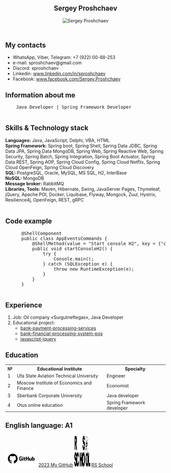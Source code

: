 <html lang="en">
<head>
  <meta charset="UTF-8">
  <meta name="viewport" content="width=device-width, initial-scale=1.0">
  <link rel="stylesheet" href="style.css">
  <title>Sergey Proshchaev</title>
</head>

<body>
  <header>
  <h2>Sergey Proshchaev</h2>

  <img src="https://avatars.githubusercontent.com/u/95690553?s=400&u=92a39f7bc47a4ba4d7ff01f8abec8617c484c79e&v=4" alt="Sergey Proshchaev">
  </header>

  <main>
   <h2>My contacts</h2>

   <ul id="contacts">
     <li><span class="text-bold">WhatsApp, Viber, Telegram: +7 (922) 00-88-253</li>
     <li><span class="text-bold">e-mail: sproshchaev@gmail.com</li>
     <li><span class="text-bold">Discord: sproshchaev</li>
     <li><span class="text-bold">Linkedin: <a href="https://www.linkedin.com/in/sproshchaev/">www.linkedin.com/in/sproshchaev</a></li>
     <li><span class="text-bold">Facebook:  <a href="https://www.facebook.com/Sergey.Proshchaev">www.facebook.com/Sergey.Proshchaev</a></li>
   </ul>

  <h2>Information about me</h2>

  <pre>
    Java Developer | Spring Framework Developer
  </pre>

  <h2>Skills & Technology stack</h2>

  **Languages:** Java, JavaScript, Delphi, VBA, HTML <br>
  **Spring Framework:** Spring boot, Spring Shell, Spring Data JDBC, Spring Data JPA, Spring Data MongoDB, Spring Web, Spring Reactive Web, Spring Security, Spring Batch, Spring Integration, Spring Boot Actuator, Spring Data REST, Spring AOP, Spring Cloud Config, Spring Cloud Netflix, Spring Cloud OpenFeign, Spring Cloud Discovery <br>
    **SQL:** PostgreSQL, Oracle, MySQL, MS SQL, H2, InterBase <br>
    **NoSQL:** MongoDB <br>
    **Message broker:** RabbitMQ <br>
    **Libraries, Tools:** Maven, Hibernate, Swing, JavaServer Pages, Thymeleaf, jQuery, Apache POI, Docker, Liquibase, Flyway, Mongock, Zuul, Hystrix, Resilience4j, OpenFeign, REST, gRPC <br><br>

  <h2>Code example</h2>

  <pre>
      @ShellComponent
      public class AppEventsCommands {
          @ShellMethod(value = "Start console H2", key = {"c", "console"})
          public void startConsoleH2() {
              try {
                  Console.main();
              } catch (SQLException e) {
                  throw new RuntimeException(e);
              }
          }
      }
  </pre>

  <h2>Experience</h2>

  1. Job: Oil company «Surgutneftegas», Java Developer <br>
  2. Educational project: <br>
       - [bank-payment-processing-services](https://github.com/sproshchaev/bank-payment-processing-services "Educational project") <br>
       - [bank-financial-processing-system-pos](https://github.com/sproshchaev/bank-financial-processing-system-pos "Educational project") <br>
       - [javascript-jquery](https://github.com/sproshchaev/javascript-jquery "Educational project")

  <h2>Education</h2>

  <table>
       <tr>
         <th>№</th>
         <th>Educational institute</th>
         <th>Specialty</th>
       </tr>
       <tr>
         <td>1</td>
         <td>Ufa State Aviation Technical University</td>
         <td>Engineer</td>
       </tr>
       <tr>
         <td>2</td>
         <td>Moscow Institute of Economics and Finance</td>
         <td>Economist</td>
       </tr>
       <tr>
         <td>3</td>
         <td>Sberbank Corporate University</td>
         <td>Java developer</td>
       </tr>
       <tr>
         <td>4</td>
         <td>Otus online education</td>
         <td>Spring Framework developer</td>
       </tr>
  </table>

  <h2>English language: А1</h2>
  </main>
  <footer>
    <img src="img/github-logo.jpg" width="100" height="50"  alt="RS School">
    <a href="https://github.com/sproshchaev">2023 My GitHub</a>
    <img src="img/rs_school_js.svg" width="50" height="100"  alt="RS School">
    <a href="https://rs.school/js-stage0/">RS School</a>
  </footer>
</body>
</html>